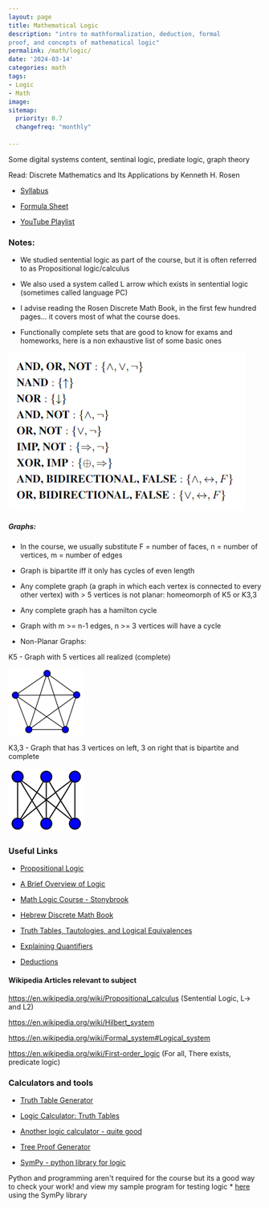 ```yaml
---
layout: page
title: Mathematical Logic
description: "intro to mathformalization, deduction, formal
proof, and concepts of mathematical logic"
permalink: /math/logic/
date: '2024-03-14'
categories: math
tags:
- Logic
- Math
image: 
sitemap:
  priority: 0.7
  changefreq: "monthly"
  
---
```


Some digital systems content, sentinal logic, prediate logic, graph theory 

Read: Discrete Mathematics and Its Applications by Kenneth H. Rosen 

* [Syllabus](/static/post-image/logic_syllabus.pdf)


* [Formula Sheet](/static/post-image/logic_formula_sheet.pdf)


* [YouTube Playlist](https://www.youtube.com/playlist?list=PL9DdgseuDZgKbu9DeqWJTbETQ8ZOIR2wO)

### Notes: 

- We studied sentential logic as part of the course, but it is often referred to as Propositional logic/calculus

- We also used a system called L arrow which exists in sentential logic (sometimes called language PC) 

- I advise reading the Rosen Discrete Math Book, in the first few hundred pages... it covers most of what the course does.

- Functionally complete sets that are good to know for exams and homeworks, here is a non exhaustive list of some basic ones

![Functionally complete sets](fc_sets.png)

##### Graphs: 

- In the course, we usually substitute F = number of faces,  n = number of vertices, m = number of edges

- Graph is bipartite iff it only has cycles of even length 

- Any complete graph (a graph in which each vertex is connected to every other vertex) with > 5 vertices is not planar: homeomorph of K5 or K3,3

- Any complete graph has a hamilton cycle 

- Graph with m >= n-1 edges, n >= 3 vertices will have a cycle

- Non-Planar Graphs:

K5 - Graph with 5 vertices all realized (complete)

![K5 graph](k5.png)

K3,3 - Graph that has 3 vertices on left, 3 on right that is bipartite and complete 

![K3,3 graph](k3.png)

### Useful Links

* [Propositional Logic](https://iep.utm.edu/prop-log/)


* [A Brief Overview of Logic](http://www.math.hawaii.edu/~ramsey/Logic.html)


* [Math Logic Course - Stonybrook](https://www3.cs.stonybrook.edu/~cse541/)


* [Hebrew Discrete Math Book](https://www.cs.mta.ac.il/staff/Michal_Parnas/publications.html)

<!-- * [Discrete Math Course - Tel Aviv U](http://courses.cs.tau.ac.il/bdida/06b/bdida06b.html) -->

* [Truth Tables, Tautologies, and Logical Equivalences](https://sites.millersville.edu/bikenaga/math-proof/truth-tables/truth-tables.html)

* [Explaining Quantifiers](https://www.whitman.edu/mathematics/higher_math_online/section01.02.html)


* [Deductions](https://www.cs.cornell.edu/courses/cs3110/2012sp/lectures/lec15-logic-contd/lec15.html)

#### Wikipedia Articles relevant to subject 

https://en.wikipedia.org/wiki/Propositional_calculus (Sentential Logic, L-> and L2)

https://en.wikipedia.org/wiki/Hilbert_system

https://en.wikipedia.org/wiki/Formal_system#Logical_system

https://en.wikipedia.org/wiki/First-order_logic (For all, There exists, predicate logic)



### Calculators and tools

* [Truth Table Generator](https://web.stanford.edu/class/cs103/tools/truth-table-tool/)


* [Logic Calculator: Truth Tables](https://www.erpelstolz.at/gateway/TruthTable.html)


* [Another logic calculator - quite good](https://sheabunge.github.io/boolcalc/)


* [Tree Proof Generator](https://www.umsu.de/trees/)


* [SymPy - python library for logic](https://www.sympy.org/en/index.html)

Python and programming aren't required for the course but its a good way to check your work!
and view my sample program for testing logic * [here](/math/logic/program.py)
using the SymPy library